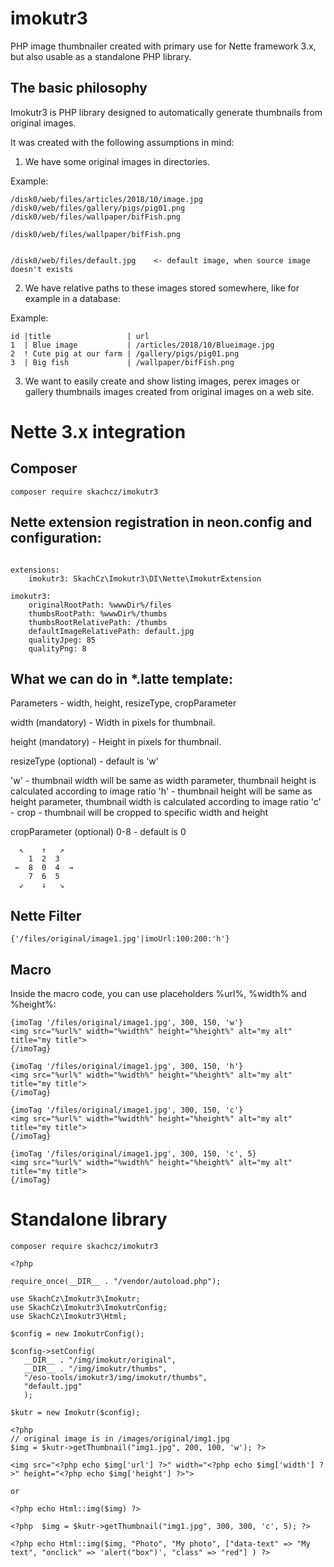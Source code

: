 # imokutr3

PHP image thumbnailer created with primary use for Nette framework 3.x, but also usable as a standalone PHP library.

## The basic philosophy

Imokutr3 is PHP library designed to automatically generate thumbnails from original images.

It was created with the following assumptions in mind:

1. We have some original images in directories.

Example:

```
/disk0/web/files/articles/2018/10/image.jpg
/disk0/web/files/gallery/pigs/pig01.png
/disk0/web/files/wallpaper/bifFish.png

/disk0/web/files/wallpaper/bifFish.png


/disk0/web/files/default.jpg    <- default image, when source image doesn't exists

```

2. We have relative paths to these images stored somewhere, like for example in a database:

Example:

```
id |title                 | url
1  | Blue image           | /articles/2018/10/Blueimage.jpg
2  ! Cute pig at our farm | /gallery/pigs/pig01.png
3  | Big fish             | /wallpaper/bifFish.png
```

3. We want to easily create and show listing images, perex images or gallery thumbnails images created from original images on a web site.

# Nette 3.x integration

## Composer
```
composer require skachcz/imokutr3
```

## Nette extension registration in neon.config and configuration:

```

extensions:
    imokutr3: SkachCz\Imokutr3\DI\Nette\ImokutrExtension

imokutr3:
    originalRootPath: %wwwDir%/files
    thumbsRootPath: %wwwDir%/thumbs
    thumbsRootRelativePath: /thumbs
    defaultImageRelativePath: default.jpg
    qualityJpeg: 85
    qualityPng: 8

```

## What we can do in *.latte template:

Parameters - width, height, resizeType, cropParameter

width (mandatory) - Width in pixels for thumbnail.

height (mandatory) - Height in pixels for thumbnail.

resizeType (optional) - default is 'w'

'w' - thumbnail width will be same as width parameter, thumbnail height is calculated according to image ratio
'h' - thumbnail height will be same as height parameter, thumbnail width is calculated according to image ratio
'c' - crop - thumbnail will be cropped to specific width and height

cropParameter (optional) 0-8 - default is 0

```
  ↖    ↑   ↗
    1  2  3
 ←  8  0  4  →
    7  6  5
  ↙    ↓   ↘
```

## Nette Filter

```
{'/files/original/image1.jpg'|imoUrl:100:200:'h'}
```

## Macro

Inside the macro code, you can use placeholders %url%, %width% and %height%:

```
{imoTag '/files/original/image1.jpg', 300, 150, 'w'}
<img src="%url%" width="%width%" height="%height%" alt="my alt" title="my title">
{/imoTag}

{imoTag '/files/original/image1.jpg', 300, 150, 'h'}
<img src="%url%" width="%width%" height="%height%" alt="my alt" title="my title">
{/imoTag}

{imoTag '/files/original/image1.jpg', 300, 150, 'c'}
<img src="%url%" width="%width%" height="%height%" alt="my alt" title="my title">
{/imoTag}

{imoTag '/files/original/image1.jpg', 300, 150, 'c', 5}
<img src="%url%" width="%width%" height="%height%" alt="my alt" title="my title">
{/imoTag}
```

# Standalone library

```
composer require skachcz/imokutr3
```


```
<?php

require_once(__DIR__ . "/vendor/autoload.php");

use SkachCz\Imokutr3\Imokutr;
use SkachCz\Imokutr3\ImokutrConfig;
use SkachCz\Imokutr3\Html;

$config = new ImokutrConfig();

$config->setConfig(
   __DIR__ . "/img/imokutr/original",
   __DIR__ . "/img/imokutr/thumbs",
   "/eso-tools/imokutr3/img/imokutr/thumbs",
   "default.jpg"
   );

$kutr = new Imokutr($config);

<?php
// original image is in /images/original/img1.jpg
$img = $kutr->getThumbnail("img1.jpg", 200, 100, 'w'); ?>

<img src="<?php echo $img['url'] ?>" width="<?php echo $img['width'] ?>" height="<?php echo $img['height'] ?>">

or

<?php echo Html::img($img) ?>

<?php  $img = $kutr->getThumbnail("img1.jpg", 300, 300, 'c', 5); ?>

<?php echo Html::img($img, "Photo", "My photo", ["data-text" => "My text", "onclick" => 'alert("box")', "class" => "red"] ) ?>
```